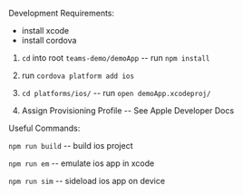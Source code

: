 Development Requirements: 
  - install xcode
  - install cordova
    
  1. `cd` into root `teams-demo/demoApp` -- run `npm install`
  
  2.  run `cordova platform add ios`

  3. `cd platforms/ios/` -- run `open demoApp.xcodeproj/`

  4. Assign Provisioning Profile -- See Apple Developer Docs
  
  Useful Commands: 

  `npm run build` -- build ios project
  
  `npm run em` -- emulate ios app in xcode
  
  `npm run sim` -- sideload ios app on device 
